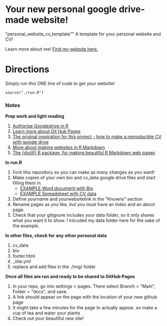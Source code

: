 # Your new personal google drive-made website!
"personal_website_cv_template""
A template for your personal website and CV!


Learn more about me! [Find my website here.](https://emilyhmarkowitz.github.io/emilyhmarkowitz/)


# Directions

Simply run this ONE line of code to get your website!

`source("./run.R")`

### Notes

**Prep work and light reading**

1. [Authorize Googledrive in R](https://googledrive.tidyverse.org/reference/drive_auth.html)
2. [Learn more about Git Hub Pages](https://pages.github.com/)
3. [The original inspiration for this project - how to make a reproducible CV with google drive](https://livefreeordichotomize.com/2019/09/04/building_a_data_driven_cv_with_r/)
4. [More about making websites in R Markdown](https://www.emilyzabor.com/tutorials/rmarkdown_websites_tutorial.html)
5. [The {distill} R package, for making beautiful R Markdown web pages](https://rstudio.github.io/distill/)

**In run.R**

1. Fork this repository so you can make as many changes as you want!
2. Make copies of your own bio and cv_data google drive files and start filling them in. 
   - [EXAMPLE Word document with Bio](https://docs.google.com/document/d/1MbDrWQMzXn_3pxpuEnlHiX0juOhvwQtGGUrRLkkrczQ/edit?usp=sharing)
   - [EXAMPLE Spreadsheet with CV data](https://docs.google.com/spreadsheets/d/1fj0-LgxIgHC9qprjDfoyFqOUtUcWGMbMS28mCWf6as8)
3. Define yourname and yourwebsitelink in the "Knowns" section
4. Rename pages as you like, but you must have an index and an about page. 
5. Check that your gitignore includes your data folder, so it only shares what you want it to show. I inlcuded my data folder here for the sake of the example. 

**In other files, check for any other personal data**

1. cv_data
2. bio
3. footer.html
4. _site.yml
5. replace and add files in the ./img/ folder

**Once all files are run and ready to be shared to GitHub Pages**

1. In your repo, go into settings > pages. There select Branch = "Main", Folder = "docs", and save. 
2. A link should appear on the page with the location of your new github page
3. It might take a few minutes for the page to actually appear, so make a cup of tea and water your plants
4. Check out your beautiful new site!


